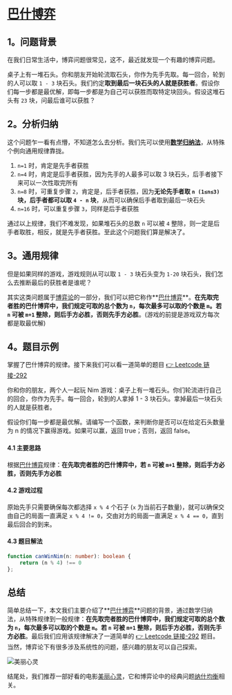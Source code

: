 # [巴什博弈](https://baike.baidu.com/item/%E5%B7%B4%E4%BB%80%E5%8D%9A%E5%BC%88/1819345)

## 1。问题背景
在我们日常生活中，博弈问题很常见，这不，最近就发现一个有趣的博弈问题。

桌子上有一堆石头。你和朋友开始轮流取石头，你作为先手先取。每一回合，轮到的人可以取 `1 - 3` 块石头。我们约定**取到最后一块石头的人就是获胜者**。假设你们每一步都是最优解，即每一步都是为自己可以获胜而取特定块回头。假设这堆石头有 `23` 块，问最后谁可以获胜？

## 2。分析归纳
这个问题乍一看有点懵，不知道怎么去分析。我们先可以使用[**数学归纳法**](https://zh.m.wikipedia.org/wiki/%E6%95%B0%E5%AD%A6%E5%BD%92%E7%BA%B3%E6%B3%95)，从特殊个例向通用规律靠拢。

1. `n=1` 时，肯定是先手者获胜
2. `n=4` 时，肯定是后手者获胜，因为先手的人最多可以取 3 块石头，后手者接下来可以一次性取完所有
3. `n=8` 时，可重复步骤 `2`，肯定是，后手者获胜，因为**无论先手者取 `n (1≤n≤3)` 块，后手者都可以取 `4 - n` 块**，从而可以确保后手者取到最后一块石头
4. `n=16` 时，可以重复步骤 `3`，同样是后手者获胜

通过以上规律，我们不难发现，如果堆石头的总数 `n` 可以被 `4` 整除，则一定是后手者取胜，相反，就是先手者获胜。至此这个问题我们算是解决了。

## 3。通用规律
但是如果同样的游戏，游戏规则从可以取 `1 - 3` 块石头变为 `1-20` 块石头，我们怎么去推断最后的获胜者是谁呢？

其实这类问题属于[博弈论](https://zh.m.wikipedia.org/wiki/%E5%8D%9A%E5%BC%88%E8%AE%BA)的一部分，我们可以把它称作**[巴什博弈](https://baike.baidu.com/item/%E5%B7%B4%E4%BB%80%E5%8D%9A%E5%BC%88/1819345)**。**在先取完者胜的巴什博弈中，我们规定可取的总个数为 `n`，每次最多可以取的个数是 `m`。若 `n` 可被 `m+1` 整除，则后手方必胜，否则先手方必胜**。(游戏的前提是游戏双方每次都是取最优解)

## 4。题目示例
掌握了巴什博弈的规律。接下来我们可以看一道简单的题目 [👉 Leetcode 链接-292](https://leetcode.cn/problems/nim-game/)

你和你的朋友，两个人一起玩 Nim 游戏：桌子上有一堆石头。你们轮流进行自己的回合，你作为先手。每一回合，轮到的人拿掉 1 - 3 块石头。拿掉最后一块石头的人就是获胜者。

假设你们每一步都是最优解。请编写一个函数，来判断你是否可以在给定石头数量为 n 的情况下赢得游戏。如果可以赢，返回 true；否则，返回 false。

#### 4.1 主要思路
根据[巴什博弈](https://baike.baidu.com/item/%E5%B7%B4%E4%BB%80%E5%8D%9A%E5%BC%88/1819345)规律：**在先取完者胜的巴什博弈中，若 `n` 可被 `m+1` 整除，则后手方必胜，否则先手方必胜**

#### 4.2 游戏过程
原始先手只需要确保每次都选择 `x % 4` 个石子 (`x` 为当前石子数量)，就可以确保交由自己的局面一直满足 `x % 4 != 0`，交由对方的局面一直满足 `x % 4 == 0`，直到最后回合的到来。

#### 4.3 题目解法
```ts
function canWinNim(n: number): boolean {
    return (n % 4) !== 0
};
```

## 总结
简单总结一下，本文我们主要介绍了**[巴什博弈](https://baike.baidu.com/item/%E5%B7%B4%E4%BB%80%E5%8D%9A%E5%BC%88/1819345)**问题的背景，通过数学归纳法，从特殊规律到一般规律：**在先取完者胜的巴什博弈中，我们规定可取的总个数为 `n`，每次最多可以取的个数是 `m`。若 `n` 可被 `m+1` 整除，则后手方必胜，否则先手方必胜**。最后我们应用该规律解决了一道简单的 [👉 Leetcode 链接-292](https://leetcode.cn/problems/nim-game/) 题目。当然，博弈论下有很多涉及系统性的问题，感兴趣的朋友可以自己探索。

![美丽心灵](https://tva1.sinaimg.cn/large/e6c9d24egy1h5d4ttxg4ij20u018jgu8.jpg)

结尾处，我们推荐一部好看的电影[美丽心灵](https://movie.douban.com/subject/1306029/)，它和博弈论中的经典问题[纳什均衡](https://zh.m.wikipedia.org/wiki/%E7%BA%B3%E4%BB%80%E5%9D%87%E8%A1%A1)相关。


